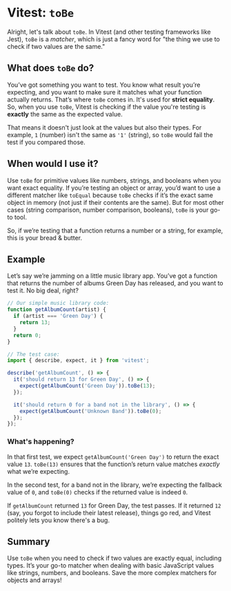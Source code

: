 # Vitest: `toBe`

Alright, let's talk about `toBe`. In Vitest (and other testing frameworks like Jest), `toBe` is a _matcher_, which is just a fancy word for "the thing we use to check if two values are the same."

## What does `toBe` do?

You’ve got something you want to test. You know what result you’re expecting, and you want to make sure it matches what your function actually returns. That’s where `toBe` comes in. It's used for **strict equality**. So, when you use `toBe`, Vitest is checking if the value you're testing is **exactly** the same as the expected value.

That means it doesn't just look at the values but also their types. For example, `1` (number) isn't the same as `'1'` (string), so `toBe` would fail the test if you compared those.

## When would I use it?

Use `toBe` for primitive values like numbers, strings, and booleans when you want exact equality. If you’re testing an object or array, you’d want to use a different matcher like `toEqual` because `toBe` checks if it’s the exact same object in memory (not just if their contents are the same). But for most other cases (string comparison, number comparison, booleans), `toBe` is your go-to tool.

So, if we’re testing that a function returns a number or a string, for example, this is your bread & butter.

## Example

Let’s say we’re jamming on a little music library app. You’ve got a function that returns the number of albums Green Day has released, and you want to test it. No big deal, right?

```js
// Our simple music library code:
function getAlbumCount(artist) {
  if (artist === 'Green Day') {
    return 13;
  }
  return 0;
}

// The test case:
import { describe, expect, it } from 'vitest';

describe('getAlbumCount', () => {
  it('should return 13 for Green Day', () => {
    expect(getAlbumCount('Green Day')).toBe(13);
  });

  it('should return 0 for a band not in the library', () => {
    expect(getAlbumCount('Unknown Band')).toBe(0);
  });
});
```

### What's happening?

In that first test, we expect `getAlbumCount('Green Day')` to return the exact value `13`. `toBe(13)` ensures that the function’s return value matches _exactly_ what we’re expecting.

In the second test, for a band not in the library, we’re expecting the fallback value of `0`, and `toBe(0)` checks if the returned value is indeed `0`.

If `getAlbumCount` returned `13` for Green Day, the test passes. If it returned `12` (say, you forgot to include their latest release), things go red, and Vitest politely lets you know there's a bug.

## Summary

Use `toBe` when you need to check if two values are exactly equal, including types. It’s your go-to matcher when dealing with basic JavaScript values like strings, numbers, and booleans. Save the more complex matchers for objects and arrays!
